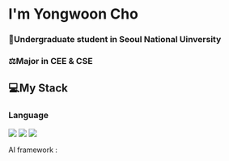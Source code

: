 # I'm Yongwoon Cho
### 🌱Undergraduate student in Seoul National Uinversity
### ⚖️Major in CEE & CSE

## 💻My Stack
### Language
<a href="https://github.com/ChoYongwoon/Study" target="_blank"><img src="https://img.shields.io/badge/-C/C++-yellowgreen?style=plastic&logo=c%2B%2B&logoColor=white"/></a>
<a href="https://github.com/ChoYongwoon/Study" target="_blank"><img src="https://img.shields.io/badge/c++-green?style=plastic&logo=00599C&logoColor=white"/></a>
<a href="https://github.com/ChoYongwoon/Study" target="_blank"><img src="https://img.shields.io/badge/c++-green?style=plastic&logo=00599C&logoColor=white"/></a>


AI framework : 

<!--
**ChoYongwoon/ChoYongwoon** is a ✨ _special_ ✨ repository because its `README.md` (this file) appears on your GitHub profile.

Here are some ideas to get you started:

- 🔭 I’m currently working on ...
- 🌱 I’m currently learning ...
- 👯 I’m looking to collaborate on ...
- 🤔 I’m looking for help with ...
- 💬 Ask me about ...
- 📫 How to reach me: ...
- 😄 Pronouns: ...
- ⚡ Fun fact: ...
-->

